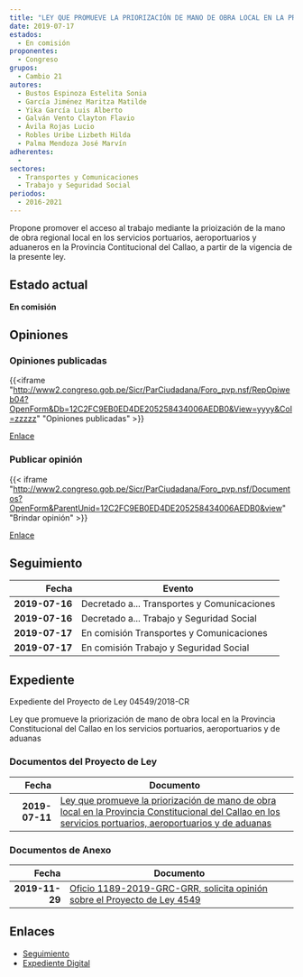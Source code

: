 ```yaml
---
title: "LEY QUE PROMUEVE LA PRIORIZACIÓN DE MANO DE OBRA LOCAL EN LA PROVINCIA CONSTITUCIONAL DEL CALLO EN LOS SERVICIOS PORTUARIOS, AEROPORTUARIOS Y DE ADUANAS"
date: 2019-07-17
estados: 
  - En comisión
proponentes: 
  - Congreso
grupos: 
  - Cambio 21
autores: 
  - Bustos Espinoza Estelita Sonia
  - García Jiménez Maritza Matilde
  - Yika García Luis Alberto
  - Galván Vento Clayton Flavio
  - Ávila Rojas Lucio
  - Robles Uribe Lizbeth Hilda
  - Palma Mendoza José Marvín
adherentes: 
  - 
sectores: 
  - Transportes y Comunicaciones
  - Trabajo y Seguridad Social
periodos: 
  - 2016-2021
---
```


Propone promover el acceso al trabajo mediante la prioización de la mano de obra regional local en los servicios portuarios, aeroportuarios y aduaneros en la Provincia Contitucional del Callao, a partir de la vigencia de la presente ley.


## Estado actual

**En comisión**

## Opiniones

### Opiniones publicadas

{{<iframe "http://www2.congreso.gob.pe/Sicr/ParCiudadana/Foro_pvp.nsf/RepOpiweb04?OpenForm&Db=12C2FC9EB0ED4DE205258434006AEDB0&View=yyyy&Col=zzzzz" "Opiniones publicadas" >}}

[Enlace](http://www2.congreso.gob.pe/Sicr/ParCiudadana/Foro_pvp.nsf/RepOpiweb04?OpenForm&Db=12C2FC9EB0ED4DE205258434006AEDB0&View=yyyy&Col=zzzzz)
### Publicar opinión

{{< iframe "http://www2.congreso.gob.pe/Sicr/ParCiudadana/Foro_pvp.nsf/Documentos?OpenForm&ParentUnid=12C2FC9EB0ED4DE205258434006AEDB0&view" "Brindar opinión" >}}

[Enlace](http://www2.congreso.gob.pe/Sicr/ParCiudadana/Foro_pvp.nsf/Documentos?OpenForm&ParentUnid=12C2FC9EB0ED4DE205258434006AEDB0&view)

## Seguimiento

| Fecha | Evento |
|------:|--------|
| **2019-07-16** | Decretado a... Transportes y Comunicaciones|
| **2019-07-16** | Decretado a... Trabajo y Seguridad Social|
| **2019-07-17** | En comisión Transportes y Comunicaciones|
| **2019-07-17** | En comisión Trabajo y Seguridad Social|


## Expediente

Expediente del Proyecto de Ley 04549/2018-CR

Ley que promueve la priorización de mano de obra local en la Provincia Constitucional del Callao en los servicios portuarios, aeroportuarios y de aduanas


### Documentos del Proyecto de Ley

| Fecha | Documento |
|------:|--------|
| **2019-07-11** | [Ley que promueve la priorización de mano de obra local en la Provincia Constitucional del Callao en los servicios portuarios, aeroportuarios y de aduanas](http://www.leyes.congreso.gob.pe/Documentos/2016_2021/Proyectos_de_Ley_y_de_Resoluciones_Legislativas/PL0454920190711.pdf) |

### Documentos de Anexo

| Fecha | Documento |
|------:|--------|
| **2019-11-29** | [Oficio 1189-2019-GRC-GRR, solicita opinión sobre el Proyecto de Ley 4549](http://www.leyes.congreso.gob.pe/Documentos/2016_2021/Consejo_Directivo/Documentos_Otras_Instituciones/OFICIO-1189-2019-GRC-GGR.pdf) |

## Enlaces 

- [Seguimiento](http://www2.congreso.gob.pe/Sicr/TraDocEstProc/CLProLey2016.nsf/f7fff46988ca05b1052578e100829cc7/358ea643628c0ef9052584340078f512?OpenDocument)
- [Expediente Digital](http://www2.congreso.gob.pe/Sicr/TraDocEstProc/CLProLey2016.nsf/f7fff46988ca05b1052578e100829cc7/358ea643628c0ef9052584340078f512?OpenDocument&Click=05257FB7005EB655.eb71d0cf91d8294e05256cdf006b5706/$Body/0.1C6C)
